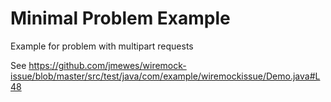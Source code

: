 # Minimal Problem Example

Example for problem with multipart requests

See https://github.com/jmewes/wiremock-issue/blob/master/src/test/java/com/example/wiremockissue/Demo.java#L48
